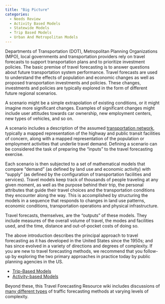 ```yaml
---
title: "Big Picture"
categories:
  - Needs Review
  - Activity Based Models
  - Statewide Models
  - Trip Based Models
  - Urban And Metropolitan Models
---
```


Departments of Transportation (DOT), Metropolitan Planning Organizations (MPO), local governments and transportation providers rely on travel forecasts to support transportation plans and to prioritize investment policies.
The basic premise of travel forecasting is to answer questions about future transportation system performance. Travel forecasts are used to understand the effects of population and economic changes as well as proposed transportation investments and policies. These changes, investments and policies are typically explored in the form of different future regional scenarios.

A scenario might be a simple extrapolation of existing conditions, or it might imagine more significant changes. Examples of significant changes might include user attitudes towards car ownership, new employment centers, new types of vehicles, and so on.

A scenario includes a description of the assumed [transportation network](Transportation_Networks), typically a mapped representation of the highway and public transit facilities of concern, along with a mapped representation of the population or employment activities that underlie travel demand. Defining a scenario can be considered the task of preparing the “inputs” to the travel forecasting exercise.

Each scenario is then subjected to a set of mathematical models that compare “demand” (as defined by land use and economic activity) with “supply” (as defined by the configuration of transportation facilities and services). Travel models keep track of thousands of people traveling at any given moment, as well as the purpose behind their trip, the personal attributes that guide their travel choices and the transportation conditions they encounter along the way. This is accomplished by structuring the models in a sequence that responds to changes in land use patterns, economic conditions, transportation operations and physical infrastructure.

Travel forecasts, themselves, are the “outputs” of these models. They include measures of the overall volume of travel, the modes and facilities used, and the time, distance and out-of-pocket costs of doing so.

The above introduction describes the principal approach to travel forecasting as it has developed in the United States since the 1950s; and has since evolved in a variety of directions and degrees of complexity. If you are new to travel forecasting methods, we recommend that you follow-up by exploring the two primary approaches in practice today by public planning agencies in the US.

-   [Trip-Based Models](Trip-Based_Models)
-   [Activity-based Models](Activity-Based_Models)

Beyond these, this Travel Forecasting Resource wiki includes discussions of [many different types](Topic_Circles) of traffic forecasting methods at varying levels of complexity.

